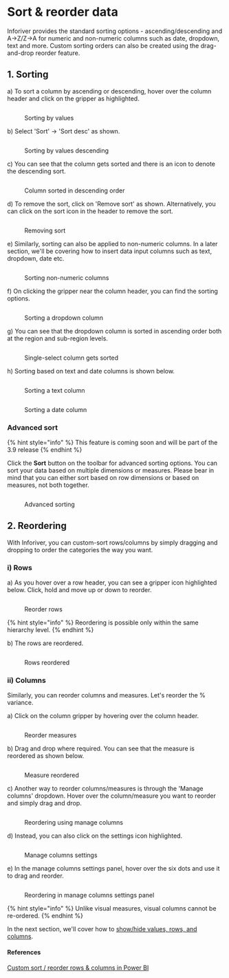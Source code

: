 # Sort & reorder data

Inforiver provides the standard sorting options - ascending/descending and A->Z/Z->A for numeric and non-numeric columns such as date, dropdown, text and more. Custom sorting orders can also be created using the drag-and-drop reorder feature.

## 1. Sorting

a) To sort a column by ascending or descending, hover over the column header and click on the gripper as highlighted.

<figure><img src="../../.gitbook/assets/3.2.1 (2) Sort.png" alt=""><figcaption><p>Sorting by values</p></figcaption></figure>

b) Select 'Sort' -> 'Sort desc' as shown.

<figure><img src="../../.gitbook/assets/3.2.2 Sort.png" alt=""><figcaption><p>Sorting by values descending</p></figcaption></figure>

c) You can see that the column gets sorted and there is an icon to denote the descending sort.

<figure><img src="../../.gitbook/assets/3.2.3 Sorting.png" alt=""><figcaption><p>Column sorted in descending order</p></figcaption></figure>

d) To remove the sort, click on 'Remove sort' as shown. Alternatively, you can click on the sort icon in the header to remove the sort.

<figure><img src="../../.gitbook/assets/3.2.4 sorting.png" alt=""><figcaption><p>Removing sort</p></figcaption></figure>

e) Similarly, sorting can also be applied to non-numeric columns. In a later section, we'll be covering how to insert data input columns such as text, dropdown, date etc.&#x20;

<figure><img src="../../.gitbook/assets/3.2.9 sorting.png" alt=""><figcaption><p>Sorting non-numeric columns</p></figcaption></figure>

f) On clicking the gripper near the column header, you can find the sorting options.

<figure><img src="../../.gitbook/assets/3.2.10 sorting.png" alt=""><figcaption><p>Sorting a dropdown column</p></figcaption></figure>

g) You can see that the dropdown column is sorted in ascending order both at the region and sub-region levels.

<figure><img src="../../.gitbook/assets/3.2.11 sorting.png" alt=""><figcaption><p>Single-select column gets sorted</p></figcaption></figure>

h) Sorting based on text and date columns is shown below.

<div><figure><img src="../../.gitbook/assets/3.2.12 sorting.png" alt=""><figcaption><p>Sorting a text column</p></figcaption></figure> <figure><img src="../../.gitbook/assets/3.2.13 sorting.png" alt=""><figcaption><p>Sorting a date column</p></figcaption></figure></div>

### Advanced sort

{% hint style="info" %}
This feature is coming soon and will be part of the 3.9 release
{% endhint %}

Click the **Sort** button on the toolbar for advanced sorting options. You can sort your data based on multiple dimensions or measures. Please bear in mind that you can either sort based on row dimensions or based on measures, not both together.

<figure><img src="../../.gitbook/assets/image (1) (1) (1) (1) (1) (1) (1) (1).png" alt=""><figcaption><p>Advanced sorting</p></figcaption></figure>

## 2. Reordering

With Inforiver, you can custom-sort rows/columns by simply dragging and dropping to order the categories the way you want.&#x20;

### i) Rows&#x20;

a) As you hover over a row header, you can see a gripper icon highlighted below. Click, hold and move up or down to reorder.

<figure><img src="../../.gitbook/assets/3.2.5 reorder.png" alt=""><figcaption><p>Reorder rows</p></figcaption></figure>

{% hint style="info" %}
Reordering is possible only within the same hierarchy level.
{% endhint %}

b) The rows are reordered.

<figure><img src="../../.gitbook/assets/3.2.6 reorder.png" alt=""><figcaption><p>Rows reordered</p></figcaption></figure>

### ii) Columns

Similarly, you can reorder columns and measures. Let's reorder the % variance.&#x20;

a) Click on the column gripper by hovering over the column header.

<figure><img src="../../.gitbook/assets/3.2.7 reorder.png" alt=""><figcaption><p>Reorder measures</p></figcaption></figure>

b) Drag and drop where required. You can see that the measure is reordered as shown below.

<figure><img src="../../.gitbook/assets/3.2.8 reorder.png" alt=""><figcaption><p>Measure reordered</p></figcaption></figure>

c) Another way to reorder columns/measures is through the 'Manage columns' dropdown. Hover over the column/measure you want to reorder and simply drag and drop.

<figure><img src="../../.gitbook/assets/3.2.15 reorder.png" alt=""><figcaption><p>Reordering using manage columns</p></figcaption></figure>

d) Instead, you can also click on the settings icon highlighted.

<figure><img src="../../.gitbook/assets/3.2.16 reorder.png" alt=""><figcaption><p>Manage columns settings</p></figcaption></figure>

e) In the manage columns settings panel, hover over the six dots and use it to drag and reorder.

<figure><img src="../../.gitbook/assets/3.2.17 reorder.png" alt=""><figcaption><p>Reordering in manage columns settings panel</p></figcaption></figure>

{% hint style="info" %}
Unlike visual measures, visual columns cannot be re-ordered.
{% endhint %}

In the next section, we'll cover how to [show/hide values, rows, and columns](show-or-hide-values-rows-and-columns.md).

#### References

[Custom sort / reorder rows & columns in Power BI](https://inforiver.com/blog/feature-highlights/custom-sort-order-rows-and-columns-in-power-bi/)
